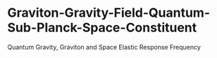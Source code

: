 # Graviton-Gravity-Field-Quantum-Sub-Planck-Space-Constituent
 Quantum Gravity, Graviton and Space Elastic Response Frequency
